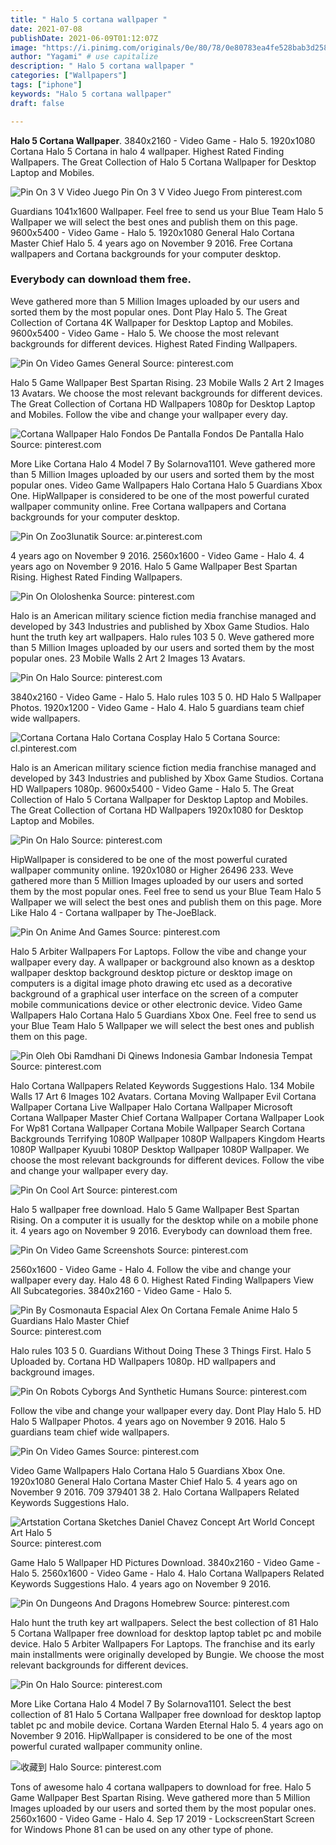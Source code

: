 ```yaml
---
title: " Halo 5 cortana wallpaper "
date: 2021-07-08
publishDate: 2021-06-09T01:12:07Z
image: "https://i.pinimg.com/originals/0e/80/78/0e80783ea4fe528bab3d258995ebf1f6.jpg"
author: "Yagami" # use capitalize
description: " Halo 5 cortana wallpaper "
categories: ["Wallpapers"]
tags: ["iphone"]
keywords: "Halo 5 cortana wallpaper"
draft: false

---
```



**Halo 5 Cortana Wallpaper**. 3840x2160 - Video Game - Halo 5. 1920x1080 Cortana Halo 5 Cortana in halo 4 wallpaper. Highest Rated Finding Wallpapers. The Great Collection of Halo 5 Cortana Wallpaper for Desktop Laptop and Mobiles.

![Pin On 3 V Video Juego](https://i.pinimg.com/originals/55/dc/13/55dc1396ecc16b7eba5d42adb8b379d2.jpg "Pin On 3 V Video Juego")
Pin On 3 V Video Juego From pinterest.com


Guardians 1041x1600 Wallpaper. Feel free to send us your Blue Team Halo 5 Wallpaper we will select the best ones and publish them on this page. 9600x5400 - Video Game - Halo 5. 1920x1080 General Halo Cortana Master Chief Halo 5. 4 years ago on November 9 2016. Free Cortana wallpapers and Cortana backgrounds for your computer desktop.

### Everybody can download them free.

Weve gathered more than 5 Million Images uploaded by our users and sorted them by the most popular ones. Dont Play Halo 5. The Great Collection of Cortana 4K Wallpaper for Desktop Laptop and Mobiles. 9600x5400 - Video Game - Halo 5. We choose the most relevant backgrounds for different devices. Highest Rated Finding Wallpapers.


![Pin On Video Games General](https://i.pinimg.com/originals/05/0e/e0/050ee0452afb619d80b735edce34b15f.png "Pin On Video Games General")
Source: pinterest.com

Halo 5 Game Wallpaper Best Spartan Rising. 23 Mobile Walls 2 Art 2 Images 13 Avatars. We choose the most relevant backgrounds for different devices. The Great Collection of Cortana HD Wallpapers 1080p for Desktop Laptop and Mobiles. Follow the vibe and change your wallpaper every day.

![Cortana Wallpaper Halo Fondos De Pantalla Fondos De Pantalla Halo](https://i.pinimg.com/originals/57/c9/fe/57c9fed9a306b7430115a6fd4636ec1b.jpg "Cortana Wallpaper Halo Fondos De Pantalla Fondos De Pantalla Halo")
Source: pinterest.com

More Like Cortana Halo 4 Model 7 By Solarnova1101. Weve gathered more than 5 Million Images uploaded by our users and sorted them by the most popular ones. Video Game Wallpapers Halo Cortana Halo 5 Guardians Xbox One. HipWallpaper is considered to be one of the most powerful curated wallpaper community online. Free Cortana wallpapers and Cortana backgrounds for your computer desktop.

![Pin On Zoo3lunatik](https://i.pinimg.com/originals/09/4e/6b/094e6bafb9cf2126717db1b234286674.jpg "Pin On Zoo3lunatik")
Source: ar.pinterest.com

4 years ago on November 9 2016. 2560x1600 - Video Game - Halo 4. 4 years ago on November 9 2016. Halo 5 Game Wallpaper Best Spartan Rising. Highest Rated Finding Wallpapers.

![Pin On Ololoshenka](https://i.pinimg.com/originals/53/ac/3a/53ac3a1975af0202f872daff74290b9d.jpg "Pin On Ololoshenka")
Source: pinterest.com

Halo is an American military science fiction media franchise managed and developed by 343 Industries and published by Xbox Game Studios. Halo hunt the truth key art wallpapers. Halo rules 103 5 0. Weve gathered more than 5 Million Images uploaded by our users and sorted them by the most popular ones. 23 Mobile Walls 2 Art 2 Images 13 Avatars.

![Pin On Halo](https://i.pinimg.com/originals/eb/93/8e/eb938e31c62dc95ca759332101143b40.jpg "Pin On Halo")
Source: pinterest.com

3840x2160 - Video Game - Halo 5. Halo rules 103 5 0. HD Halo 5 Wallpaper Photos. 1920x1200 - Video Game - Halo 4. Halo 5 guardians team chief wide wallpapers.

![Cortana Cortana Halo Cortana Cosplay Halo 5 Cortana](https://i.pinimg.com/originals/b1/22/1d/b1221db23026917501c544d8cccebafd.png "Cortana Cortana Halo Cortana Cosplay Halo 5 Cortana")
Source: cl.pinterest.com

Halo is an American military science fiction media franchise managed and developed by 343 Industries and published by Xbox Game Studios. Cortana HD Wallpapers 1080p. 9600x5400 - Video Game - Halo 5. The Great Collection of Halo 5 Cortana Wallpaper for Desktop Laptop and Mobiles. The Great Collection of Cortana HD Wallpapers 1920x1080 for Desktop Laptop and Mobiles.

![Pin On Halo](https://i.pinimg.com/600x315/1c/25/7c/1c257cfd1c113992041503b0ef5d6cb8.jpg "Pin On Halo")
Source: pinterest.com

HipWallpaper is considered to be one of the most powerful curated wallpaper community online. 1920x1080 or Higher 26496 233. Weve gathered more than 5 Million Images uploaded by our users and sorted them by the most popular ones. Feel free to send us your Blue Team Halo 5 Wallpaper we will select the best ones and publish them on this page. More Like Halo 4 - Cortana wallpaper by The-JoeBlack.

![Pin On Anime And Games](https://i.pinimg.com/originals/be/f9/7d/bef97dd051035b49d62677d565d3a5a0.jpg "Pin On Anime And Games")
Source: pinterest.com

Halo 5 Arbiter Wallpapers For Laptops. Follow the vibe and change your wallpaper every day. A wallpaper or background also known as a desktop wallpaper desktop background desktop picture or desktop image on computers is a digital image photo drawing etc used as a decorative background of a graphical user interface on the screen of a computer mobile communications device or other electronic device. Video Game Wallpapers Halo Cortana Halo 5 Guardians Xbox One. Feel free to send us your Blue Team Halo 5 Wallpaper we will select the best ones and publish them on this page.

![Pin Oleh Obi Ramdhani Di Qinews Indonesia Gambar Indonesia Tempat](https://i.pinimg.com/originals/03/aa/6a/03aa6a85733feecc1e66af92e2c2aa11.jpg "Pin Oleh Obi Ramdhani Di Qinews Indonesia Gambar Indonesia Tempat")
Source: pinterest.com

Halo Cortana Wallpapers Related Keywords Suggestions Halo. 134 Mobile Walls 17 Art 6 Images 102 Avatars. Cortana Moving Wallpaper Evil Cortana Wallpaper Cortana Live Wallpaper Halo Cortana Wallpaper Microsoft Cortana Wallpaper Master Chief Cortana Wallpaper Cortana Wallpaper Look For Wp81 Cortana Wallpaper Cortana Mobile Wallpaper Search Cortana Backgrounds Terrifying 1080P Wallpaper 1080P Wallpapers Kingdom Hearts 1080P Wallpaper Kyuubi 1080P Desktop Wallpaper 1080P Wallpaper. We choose the most relevant backgrounds for different devices. Follow the vibe and change your wallpaper every day.

![Pin On Cool Art](https://i.pinimg.com/originals/40/56/57/405657a25ff72035cb19b71a222041cd.jpg "Pin On Cool Art")
Source: pinterest.com

Halo 5 wallpaper free download. Halo 5 Game Wallpaper Best Spartan Rising. On a computer it is usually for the desktop while on a mobile phone it. 4 years ago on November 9 2016. Everybody can download them free.

![Pin On Video Game Screenshots](https://i.pinimg.com/originals/2d/34/e0/2d34e08fb7c430264a595c3a72941025.png "Pin On Video Game Screenshots")
Source: pinterest.com

2560x1600 - Video Game - Halo 4. Follow the vibe and change your wallpaper every day. Halo 48 6 0. Highest Rated Finding Wallpapers View All Subcategories. 3840x2160 - Video Game - Halo 5.

![Pin By Cosmonauta Espacial Alex On Cortana Female Anime Halo 5 Guardians Halo Master Chief](https://i.pinimg.com/originals/e0/fa/c6/e0fac6b29e7c1dcc333414b82177fb5a.png "Pin By Cosmonauta Espacial Alex On Cortana Female Anime Halo 5 Guardians Halo Master Chief")
Source: pinterest.com

Halo rules 103 5 0. Guardians Without Doing These 3 Things First. Halo 5 Uploaded by. Cortana HD Wallpapers 1080p. HD wallpapers and background images.

![Pin On Robots Cyborgs And Synthetic Humans](https://i.pinimg.com/originals/25/1c/34/251c343f50a544b70b99342fdc149c21.jpg "Pin On Robots Cyborgs And Synthetic Humans")
Source: pinterest.com

Follow the vibe and change your wallpaper every day. Dont Play Halo 5. HD Halo 5 Wallpaper Photos. 4 years ago on November 9 2016. Halo 5 guardians team chief wide wallpapers.

![Pin On Video Games](https://i.pinimg.com/originals/8b/27/0f/8b270fcd30db022450e92ae0d2be577e.jpg "Pin On Video Games")
Source: pinterest.com

Video Game Wallpapers Halo Cortana Halo 5 Guardians Xbox One. 1920x1080 General Halo Cortana Master Chief Halo 5. 4 years ago on November 9 2016. 709 379401 38 2. Halo Cortana Wallpapers Related Keywords Suggestions Halo.

![Artstation Cortana Sketches Daniel Chavez Concept Art World Concept Art Halo 5](https://i.pinimg.com/originals/87/54/24/875424ff988d8c6a9aac4acbcd3a7cf2.jpg "Artstation Cortana Sketches Daniel Chavez Concept Art World Concept Art Halo 5")
Source: pinterest.com

Game Halo 5 Wallpaper HD Pictures Download. 3840x2160 - Video Game - Halo 5. 2560x1600 - Video Game - Halo 4. Halo Cortana Wallpapers Related Keywords Suggestions Halo. 4 years ago on November 9 2016.

![Pin On Dungeons And Dragons Homebrew](https://i.pinimg.com/originals/2f/9c/61/2f9c61a95e37bfb0f4c13bfce6f4c45d.jpg "Pin On Dungeons And Dragons Homebrew")
Source: pinterest.com

Halo hunt the truth key art wallpapers. Select the best collection of 81 Halo 5 Cortana Wallpaper free download for desktop laptop tablet pc and mobile device. Halo 5 Arbiter Wallpapers For Laptops. The franchise and its early main installments were originally developed by Bungie. We choose the most relevant backgrounds for different devices.

![Pin On Halo](https://i.pinimg.com/originals/27/e3/55/27e3554532c68f25d7159f0f6162c7f3.jpg "Pin On Halo")
Source: pinterest.com

More Like Cortana Halo 4 Model 7 By Solarnova1101. Select the best collection of 81 Halo 5 Cortana Wallpaper free download for desktop laptop tablet pc and mobile device. Cortana Warden Eternal Halo 5. 4 years ago on November 9 2016. HipWallpaper is considered to be one of the most powerful curated wallpaper community online.

![收藏到 Halo](https://i.pinimg.com/originals/0e/80/78/0e80783ea4fe528bab3d258995ebf1f6.jpg "收藏到 Halo")
Source: pinterest.com

Tons of awesome halo 4 cortana wallpapers to download for free. Halo 5 Game Wallpaper Best Spartan Rising. Weve gathered more than 5 Million Images uploaded by our users and sorted them by the most popular ones. 2560x1600 - Video Game - Halo 4. Sep 17 2019 - LockscreenStart Screen for Windows Phone 81 can be used on any other type of phone.

